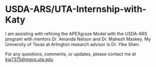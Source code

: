 # USDA-ARS/UTA-Internship-with-Katy
I am assisting with refining the APEXgraze Model with the USDA-ARS program with mentors Dr. Amanda Nelson and Dr. Mahesh Maskey.
My University of Texas at Arlington research advisor is Dr. Yike Shen.


For any questions, comments, or updates, please contact me at kja7375@mavs.uta.edu

